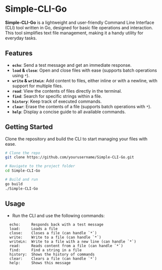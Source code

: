 # Simple-CLI-Go  

**Simple-CLI-Go** is a lightweight and user-friendly Command Line Interface (CLI) tool written in Go, designed for basic file operations and interaction. This tool simplifies text file management, making it a handy utility for everyday tasks.  

## Features  
- **`echo`**: Send a test message and get an immediate response.  
- **`load` & `close`**: Open and close files with ease (supports batch operations using `*`).  
- **`write` & `writeLn`**: Add content to files, either inline or with a newline, with support for multiple files.  
- **`read`**: View the contents of files directly in the terminal.  
- **`find`**: Search for specific strings within a file.  
- **`history`**: Keep track of executed commands.  
- **`clear`**: Erase the contents of a file (supports batch operations with `*`).  
- **`help`**: Display a concise guide to all available commands.  

## Getting Started  

Clone the repository and build the CLI to start managing your files with ease.  

```bash
# Clone the repo
git clone https://github.com/yourusername/Simple-CLI-Go.git

# Navigate to the project folder
cd Simple-CLI-Go

# Build and run
go build
./Simple-CLI-Go
```

## Usage
- Run the CLI and use the following commands:

```
  echo:     Responds back with a test message
  load:     Loads a file
  close:    Closes a file (can handle `*`)
  write:    Write to a file (can handle `*`)
  writeLn:  Write to a file with a new line (can handle `*`)
  read:     Reads content from a file (can handle `*`)
  find:     Find a string in a file
  history:  Shows the history of commands
  clear:    Clears a file (can handle `*`)
  help:     Shows this message
```
